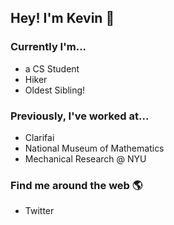 ## Hey! I'm Kevin 🌱

### Currently I'm...
- a CS Student
- Hiker
- Oldest Sibling!

### Previously, I've worked at...
- Clarifai
- National Museum of Mathematics
- Mechanical Research @ NYU

### Find me around the web 🌎
- Twitter 


<!--
Here are some ideas to get you started:

- 🔭 I’m currently working on ...
- 🌱 I’m currently learning ...
- 👯 I’m looking to collaborate on ...
- 🤔 I’m looking for help with ...
- 💬 Ask me about ...
- 📫 How to reach me: ...
- 😄 Pronouns: ...
- ⚡ Fun fact: ...
-->
